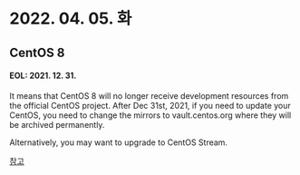 # 2022. 04. 05. 화

## CentOS 8

#### EOL: 2021. 12. 31.

It means that CentOS 8 will no longer receive development resources from the official CentOS project. 
After Dec 31st, 2021, if you need to update your CentOS, you need to change the mirrors to vault.centos.org where they will be archived permanently. 

Alternatively, you may want to upgrade to CentOS Stream.

[참고](https://techglimpse.com/failed-metadata-repo-appstream-centos-8/0)

